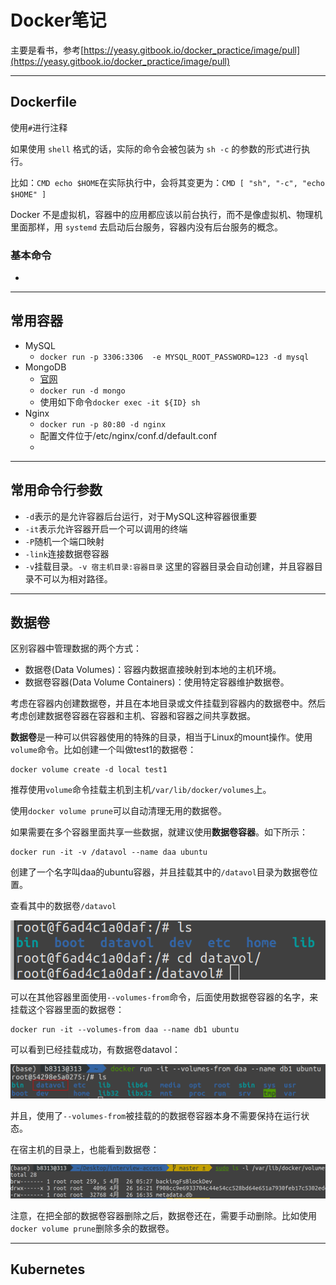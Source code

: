 # Docker笔记

主要是看书，参考[https://yeasy.gitbook.io/docker_practice/image/pull](https://yeasy.gitbook.io/docker_practice/image/pull)

---

## Dockerfile

使用``#``进行注释

如果使用 `shell` 格式的话，实际的命令会被包装为 `sh -c` 的参数的形式进行执行。

比如：``CMD echo $HOME``在实际执行中，会将其变更为：``CMD [ "sh", "-c", "echo $HOME" ]``

Docker 不是虚拟机，容器中的应用都应该以前台执行，而不是像虚拟机、物理机里面那样，用 `systemd` 去启动后台服务，容器内没有后台服务的概念。

### 基本命令

+ 

---

## 常用容器

+ MySQL
  + ``docker run -p 3306:3306  -e MYSQL_ROOT_PASSWORD=123 -d mysql``
+ MongoDB
  + [官网](https://hub.docker.com/_/mongo)
  + ``docker run -d mongo``
  + 使用如下命令``docker exec -it ${ID} sh``
+ Nginx
  + ``docker run -p 80:80 -d nginx``
  + 配置文件位于/etc/nginx/conf.d/default.conf
  + 


---

## 常用命令行参数

+ ``-d``表示的是允许容器后台运行，对于MySQL这种容器很重要
+ ``-it``表示允许容器开启一个可以调用的终端
+ ``-P``随机一个端口映射
+ ``-link``连接数据卷容器
+ ``-v``挂载目录。``-v 宿主机目录:容器目录`` 这里的容器目录会自动创建，并且容器目录不可以为相对路径。



---

## 数据卷

区别容器中管理数据的两个方式：

+ 数据卷(Data Volumes)：容器内数据直接映射到本地的主机环境。
+ 数据卷容器(Data Volume Containers)：使用特定容器维护数据卷。

考虑在容器内创建数据卷，并且在本地目录或文件挂载到容器内的数据卷中。然后考虑创建数据卷容器在容器和主机、容器和容器之间共享数据。

**数据卷**是一种可以供容器使用的特殊的目录，相当于Linux的mount操作。使用``volume``命令。比如创建一个叫做test1的数据卷：

```shell
docker volume create -d local test1
```

推荐使用``volume``命令挂载主机到主机``/var/lib/docker/volumes``上。

使用``docker volume prune``可以自动清理无用的数据卷。

如果需要在多个容器里面共享一些数据，就建议使用**数据卷容器**。如下所示：

```shell
docker run -it -v /datavol --name daa ubuntu
```

创建了一个名字叫daa的ubuntu容器，并且挂载其中的``/datavol``目录为数据卷位置。

查看其中的数据卷``/datavol``

![image-20220426162728257](docker.assets/image-20220426162728257.png)

可以在其他容器里面使用``--volumes-from``命令，后面使用数据卷容器的名字，来挂载这个容器里面的数据卷：

```shell
docker run -it --volumes-from daa --name db1 ubuntu
```

可以看到已经挂载成功，有数据卷datavol：

![image-20220426163224389](docker.assets/image-20220426163224389.png)

并且，使用了``--volumes-from``被挂载的的数据卷容器本身不需要保持在运行状态。

在宿主机的目录上，也能看到数据卷：

![image-20220426163943176](docker.assets/image-20220426163943176.png)

注意，在把全部的数据卷容器删除之后，数据卷还在，需要手动删除。比如使用``docker volume prune``删除多余的数据卷。

---

## Kubernetes


